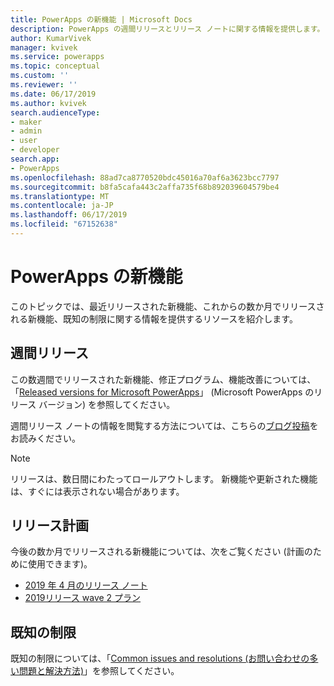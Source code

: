 ```yaml
---
title: PowerApps の新機能 | Microsoft Docs
description: PowerApps の週間リリースとリリース ノートに関する情報を提供します。
author: KumarVivek
manager: kvivek
ms.service: powerapps
ms.topic: conceptual
ms.custom: ''
ms.reviewer: ''
ms.date: 06/17/2019
ms.author: kvivek
search.audienceType:
- maker
- admin
- user
- developer
search.app:
- PowerApps
ms.openlocfilehash: 88ad7ca8770520bdc45016a70af6a3623bcc7797
ms.sourcegitcommit: b8fa5cafa443c2affa735f68b892039604579be4
ms.translationtype: MT
ms.contentlocale: ja-JP
ms.lasthandoff: 06/17/2019
ms.locfileid: "67152638"
---
```

# <a name="whats-new-in-powerapps"></a>PowerApps の新機能

このトピックでは、最近リリースされた新機能、これからの数か月でリリースされる新機能、既知の制限に関する情報を提供するリソースを紹介します。

## <a name="weekly-releases"></a>週間リリース

この数週間でリリースされた新機能、修正プログラム、機能改善については、「[Released versions for Microsoft PowerApps](https://docs.microsoft.com/business-applications-release-notes/powerplatform/released-versions/powerapps)」 (Microsoft PowerApps のリリース バージョン) を参照してください。

週間リリース ノートの情報を閲覧する方法については、こちらの[ブログ投稿](https://powerapps.microsoft.com/en-us/blog/stay-tuned-with-the-latest-features-and-fixes-through-powerapps-weekly-release-notes/)をお読みください。

> [!NOTE]
> リリースは、数日間にわたってロールアウトします。 新機能や更新された機能は、すぐには表示されない場合があります。

## <a name="release-plan"></a>リリース計画

今後の数か月でリリースされる新機能については、次をご覧ください (計画のために使用できます)。
- [2019 年 4 月のリリース ノート](https://docs.microsoft.com/business-applications-release-notes/April19/microsoft-powerapps/planned-features)
- [2019リリース wave 2 プラン](https://docs.microsoft.com/power-platform-release-plan/2019wave2/microsoft-powerapps/planned-features)

## <a name="known-limitations"></a>既知の制限

既知の制限については、「[Common issues and resolutions (お問い合わせの多い問題と解決方法)](common-issues-and-resolutions.md)」を参照してください。
